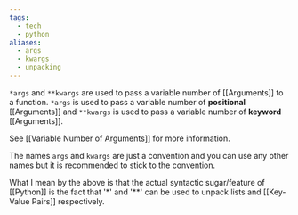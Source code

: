 ```yaml
---
tags:
  - tech
  - python
aliases:
  - args
  - kwargs
  - unpacking
---
```

`*args` and `**kwargs` are used to pass a variable number of [[Arguments]] to a function.
`*args` is used to pass a variable number of **positional** [[Arguments]] and `**kwargs` is used to pass a variable number of **keyword** [[Arguments]].

See [[Variable Number of Arguments]] for more information.

The names `args` and `kwargs` are just a convention and you can use any other names but it is recommended to stick to the convention.

What I mean by the above is that the actual syntactic sugar/feature of [[Python]] is the fact that '\*' and '\*\*'  can be used to unpack lists and [[Key-Value Pairs]] respectively.